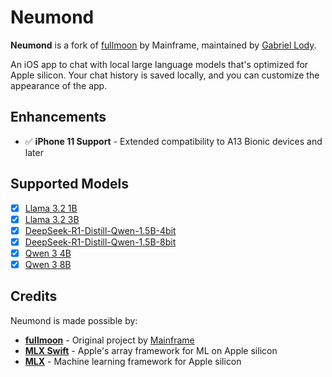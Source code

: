 # Neumond

**Neumond** is a fork of [fullmoon](https://github.com/mainframecomputer/fullmoon-ios) by Mainframe, maintained by [Gabriel Lody](https://github.com/gabriel-lody).

An iOS app to chat with local large language models that's optimized for Apple silicon. Your chat history is saved locally, and you can customize the appearance of the app.

## Enhancements

- ✅ **iPhone 11 Support** - Extended compatibility to A13 Bionic devices and later

## Supported Models

- [x] [Llama 3.2 1B](https://huggingface.co/mlx-community/Llama-3.2-1B-Instruct-4bit)
- [x] [Llama 3.2 3B](https://huggingface.co/mlx-community/Llama-3.2-3B-Instruct-4bit)
- [x] [DeepSeek-R1-Distill-Qwen-1.5B-4bit](https://huggingface.co/mlx-community/DeepSeek-R1-Distill-Qwen-1.5B-4bit)
- [x] [DeepSeek-R1-Distill-Qwen-1.5B-8bit](https://huggingface.co/mlx-community/DeepSeek-R1-Distill-Qwen-1.5B-8bit)
- [x] [Qwen 3 4B](https://huggingface.co/mlx-community/Qwen3-4B-4bit)
- [x] [Qwen 3 8B](https://huggingface.co/mlx-community/Qwen3-8B-4bit)

## Credits

Neumond is made possible by:
- **[fullmoon](https://github.com/mainframecomputer/fullmoon-ios)** - Original project by [Mainframe](https://mainfra.me)
- **[MLX Swift](https://github.com/ml-explore/mlx-swift)** - Apple's array framework for ML on Apple silicon
- **[MLX](https://github.com/ml-explore/mlx)** - Machine learning framework for Apple silicon
